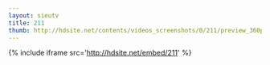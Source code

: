 ```yaml
---
layout: sieutv
title: 211
thumb: http://hdsite.net/contents/videos_screenshots/0/211/preview_360p.mp4.jpg
---
```

{% include iframe src='http://hdsite.net/embed/211' %}
 
